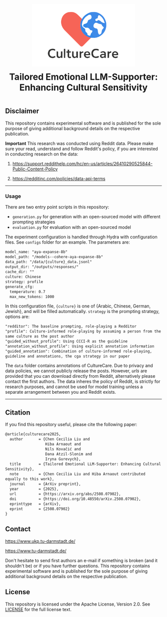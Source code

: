 <p align="center">
  <img src="../culturecare_logo.png" alt="Logo" height="200">
</p>
<div align="center">
    <h1 style="margin: 0">Tailored Emotional LLM-Supporter: Enhancing Cultural Sensitivity</h1>
</div>
<br clear="left"/>

## Disclaimer
This repository contains experimental software and is published for the sole purpose of giving additional background details on the respective publication.

**Important** 
This research was conducted using Reddit data.  Please make sure your read, understand and follow Reddit's policy, if you are interested in conducting research on the data:

1. https://support.reddithelp.com/hc/en-us/articles/26410290525844-Public-Content-Policy

2. https://redditinc.com/policies/data-api-terms

---

### Usage

There are two entry point scripts in this repository:

* `generation.py` for generation with an open-sourced model with different prompting strategies
* `evaluation.py` for evaluation with an open-sourced model

The experiment configuration is handled through Hydra with configuration files.
See `configs` folder for an example. The parameters are:
```
model_name: "aya-expanse-8b"
model_path: "/models--cohere-aya-expanse-8b"
data_path: "/data/{culture}_data.jsonl"
output_dir: "/outputs/responses/"
cache_dir: ""
culture: Chinese
strategy: profile
generate_cfg:
  temperature: 0.7
  max_new_tokens: 1000
```

In this configuration file, `{culture}` is one of {Arabic, Chinese, German, Jewish}, and will be filled automatically.
`strategy` is the prompting strategy, options are:

```
"redditor": The baseline prompting, role-playing a Redditor
"profile": Culture-informed role-playing by assuming a person from the same culture as the post author
"guided_without_profile": Using CCCI-R as the guideline
"annotation_without_profile": Using explicit annotation information
"guided_annotation": Combination of culture-informed role-playing, guideline and annotations, the cga strategy in our paper
```

The `data` folder contains annotations of CultureCare. 
Due to privacy and data policies, we cannot publicly release the posts.
However, *urls* are provided that you can download directly from Reddit, alternatively please contact the first authors.
The data inheres the policy of Reddit, is strictly for research purposes, and cannot be used for model training unless a separate arrangement between you and Reddit exists.

---
## Citation
If you find this repository useful, please cite the following paper:

```
@article{culturecare2025,
  author       = {Chen Cecilia Liu and
                  Hiba Arnaout and
                  Nils Kovačić and 
                  Dana Atzil-Slonim and
                  Iryna Gurevych},
  title        = {Tailored Emotional LLM-Supporter: Enhancing Cultural Sensitivity},
  note         = {Chen Cecilia Liu and Hiba Arnaout contributed equally to this work},
  journal      = {ArXiv preprint},
  year         = {2025},
  url          = {https://arxiv.org/abs/2508.07902}, 
  doi          = {https://doi.org/10.48550/arXiv.2508.07902},
  eprinttype   = {arXiv},
  eprint       = {2508.07902}
}
```

## Contact
https://www.ukp.tu-darmstadt.de/

https://www.tu-darmstadt.de/

Don't hesitate to send first authors an e-mail if something is broken (and it shouldn't be) or if you have further questions.
This repository contains experimental software and is published for the sole purpose of giving additional background details on the respective publication. 

## License
This repository is licensed under the Apache License, Version 2.0. See [LICENSE](LICENSE) for the full license text.
 